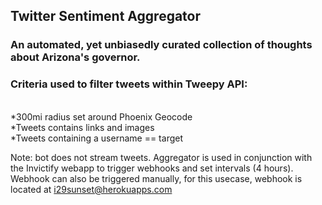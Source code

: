 ## Twitter Sentiment Aggregator

### An automated, yet unbiasedly curated collection of thoughts about Arizona's governor. 

### Criteria used to filter tweets within Tweepy API:
<br>*300mi radius set around Phoenix Geocode
<br>*Tweets contains links and images
<br>*Tweets containing a username == target

<p>

Note: bot does not stream tweets. 
Aggregator is used in conjunction with the Invictify webapp to trigger webhooks and set intervals (4 hours). 
<br>Webhook can also be triggered manually, for this usecase, webhook is located at i29sunset@herokuapps.com 


